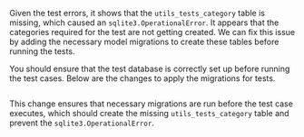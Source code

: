 Given the test errors, it shows that the `utils_tests_category` table is missing, which caused an `sqlite3.OperationalError`. It appears that the categories required for the test are not getting created. We can fix this issue by adding the necessary model migrations to create these tables before running the tests.

You should ensure that the test database is correctly set up before running the test cases. Below are the changes to apply the migrations for tests.

```xml

```

This change ensures that necessary migrations are run before the test case executes, which should create the missing `utils_tests_category` table and prevent the `sqlite3.OperationalError`.